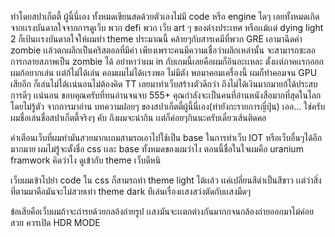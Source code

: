 ทำโดยสปาเก็ตตี้ ผู้นี้นี่เอง ทั้งหมดเขียนสดด้วยตัวเองไม่มี code หรือ engine ไดๆ เลยทั้งหมดเกิดจากเเรงบันดาลใจจากการดูเว็บ
พวก defi พวก เว็บ art ๆ ของต่างประเทศ หรือเเม้เเต่ dying light 2 ก็เป้นเเรงบันดาลใจให้ผมทำ theme
ประมาณนี้ คล้ายๆกับสารเคมีที่พวก GRE เอามาฉีดค่า zombie เเล้วตกผลึกเป็นคริสตอลที่มีค่า เพียงเพราะคนมีความเชื่อว่าผลึกเหล่านั้น
จะสามารถชะลอการกลายสภาพเป็น zombie ได้ อย่าหาว่าผม in กับเกมนี้เลยคือผมก็อินอะเเหละ ตั้งเเต่ภาคเเรกออกผมก้อยากเล่น เเต่ก้ไม่ได้เล่น
คอมผมไม่ได้เเรงพอ ไม่มีตัง พอมาคอมเครื่องนี้ ผมก็ทำคอมจน GPU เสียอีก ก็เล่นไม่ได้เเน่นอนไม่ต้องคิด TT เลยมาทำเว็บสร้างตัวดีกว่า
ถึงไม่ได้เงินมากมายก้ได้ประสบการดีๆ เเน่นอน ขอบคุณครับที่ทนอ่านจนจบ 555+ คุณกำลังจะเป็นคนที่อ่านหนังสือมากที่สุดในโลกโดยไม่รู้ตัว จากการมาอ่าน
บทความฝอยๆ ของสปาเก็ตตี้ผู้นี้นี่เอง(ทำยังกะรายการญี่ปุ่น) 
เออ... ใช่ครับผมชื่อเล่นชื่อสปาเก็ตตี้จริงๆ คับ ถึงผมจะน่ากิน เเต่ก็ค่อยๆกินนะครับเดี๋ยวเส้นติดคอ

คำเตือนเว็บที่ผมทำมันสวยมากเเถมสามรถเอาไปใช้เป็น base ในการทำเว็บ IOT หรือเว็บอื่นๆได้อีกมากมาย ผมไม่รู้จะตั้งชื่อ css เเละ base ทั้งหมดของผมว่าไง ตอนนี้ชื่อในใจผมคือ uranium framwork คิดว่าไง ดูเข้ากับ theme เว็บดีหนิ 

เว็บผมเข้าไปยำ code ใน css ก็สามรถทำ theme light ได้เเล้ว เเค่เปลี่ยนสีดำเป็นสีขาว เเต่ว่าสิ่งที่ตามมาคือมันจะไม่สวยเท่า theme dark ทีเล่นเรื่องเเสงสว่งตัดกับเเสงมืดๆ

ข้อเสียคือเว็บผมถ้าจะถ่ารยด้วยกลอ้งถ่ายรูป เเสงมันจะเเตกต่างกันมากกจนกล้องถ่ายออกมาไม่ค่อยสวย ควรเปิด HDR MODE